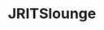 ---
title: JRITSlounge
crosslinks:
- funny
- skookum
- Justrolledintotheshop
- engineering
- Skookum
---
